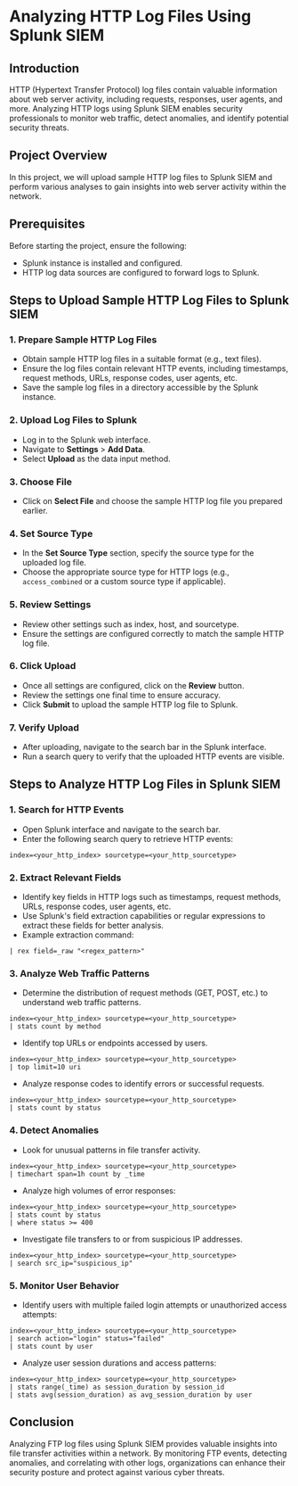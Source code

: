 # Analyzing HTTP Log Files Using Splunk SIEM

## Introduction
HTTP (Hypertext Transfer Protocol) log files contain valuable information about web server activity, including requests, responses, user agents, and more. Analyzing HTTP logs using Splunk SIEM enables security professionals to monitor web traffic, detect anomalies, and identify potential security threats.

## Project Overview
In this project, we will upload sample HTTP log files to Splunk SIEM and perform various analyses to gain insights into web server activity within the network.

## Prerequisites
Before starting the project, ensure the following:
- Splunk instance is installed and configured.
- HTTP log data sources are configured to forward logs to Splunk.

## Steps to Upload Sample HTTP Log Files to Splunk SIEM

### 1. Prepare Sample HTTP Log Files
- Obtain sample HTTP log files in a suitable format (e.g., text files).
- Ensure the log files contain relevant HTTP events, including timestamps, request methods, URLs, response codes, user agents, etc.
- Save the sample log files in a directory accessible by the Splunk instance.

### 2. Upload Log Files to Splunk
- Log in to the Splunk web interface.
- Navigate to **Settings** > **Add Data**.
- Select **Upload** as the data input method.

### 3. Choose File
- Click on **Select File** and choose the sample HTTP log file you prepared earlier.

### 4. Set Source Type
- In the **Set Source Type** section, specify the source type for the uploaded log file.
- Choose the appropriate source type for HTTP logs (e.g., `access_combined` or a custom source type if applicable).

### 5. Review Settings
- Review other settings such as index, host, and sourcetype.
- Ensure the settings are configured correctly to match the sample HTTP log file.

### 6. Click Upload
- Once all settings are configured, click on the **Review** button.
- Review the settings one final time to ensure accuracy.
- Click **Submit** to upload the sample HTTP log file to Splunk.

### 7. Verify Upload
- After uploading, navigate to the search bar in the Splunk interface.
- Run a search query to verify that the uploaded HTTP events are visible.


## Steps to Analyze HTTP Log Files in Splunk SIEM


### 1. Search for HTTP Events
- Open Splunk interface and navigate to the search bar.
- Enter the following search query to retrieve HTTP events:
```
index=<your_http_index> sourcetype=<your_http_sourcetype>
```

### 2. Extract Relevant Fields
- Identify key fields in HTTP logs such as timestamps, request methods, URLs, response codes, user agents, etc.
- Use Splunk's field extraction capabilities or regular expressions to extract these fields for better analysis.
- Example extraction command:
```
| rex field=_raw "<regex_pattern>"

```

### 3. Analyze Web Traffic Patterns
- Determine the distribution of request methods (GET, POST, etc.) to understand web traffic patterns.
```
index=<your_http_index> sourcetype=<your_http_sourcetype>
| stats count by method
```
- Identify top URLs or endpoints accessed by users.
```
index=<your_http_index> sourcetype=<your_http_sourcetype>
| top limit=10 uri
```
- Analyze response codes to identify errors or successful requests.
```
index=<your_http_index> sourcetype=<your_http_sourcetype>
| stats count by status
```

### 4. Detect Anomalies
- Look for unusual patterns in file transfer activity.
```
index=<your_http_index> sourcetype=<your_http_sourcetype>
| timechart span=1h count by _time
```
- Analyze high volumes of error responses:
```
index=<your_http_index> sourcetype=<your_http_sourcetype>
| stats count by status
| where status >= 400
```
- Investigate file transfers to or from suspicious IP addresses.
```
index=<your_http_index> sourcetype=<your_http_sourcetype>
| search src_ip="suspicious_ip"
```


### 5. Monitor User Behavior
- Identify users with multiple failed login attempts or unauthorized access attempts:
```
index=<your_http_index> sourcetype=<your_http_sourcetype>
| search action="login" status="failed"
| stats count by user
```
- Analyze user session durations and access patterns:
```
index=<your_http_index> sourcetype=<your_http_sourcetype>
| stats range(_time) as session_duration by session_id
| stats avg(session_duration) as avg_session_duration by user
```

## Conclusion
Analyzing FTP log files using Splunk SIEM provides valuable insights into file transfer activities within a network. By monitoring FTP events, detecting anomalies, and correlating with other logs, organizations can enhance their security posture and protect against various cyber threats.


